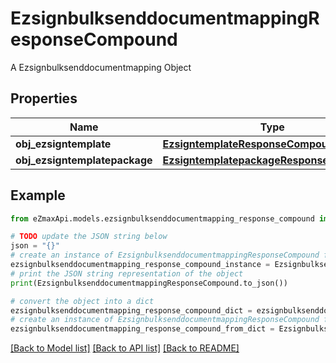 # EzsignbulksenddocumentmappingResponseCompound

A Ezsignbulksenddocumentmapping Object

## Properties

Name | Type | Description | Notes
------------ | ------------- | ------------- | -------------
**obj_ezsigntemplate** | [**EzsigntemplateResponseCompound**](EzsigntemplateResponseCompound.md) |  | [optional] 
**obj_ezsigntemplatepackage** | [**EzsigntemplatepackageResponseCompound**](EzsigntemplatepackageResponseCompound.md) |  | [optional] 

## Example

```python
from eZmaxApi.models.ezsignbulksenddocumentmapping_response_compound import EzsignbulksenddocumentmappingResponseCompound

# TODO update the JSON string below
json = "{}"
# create an instance of EzsignbulksenddocumentmappingResponseCompound from a JSON string
ezsignbulksenddocumentmapping_response_compound_instance = EzsignbulksenddocumentmappingResponseCompound.from_json(json)
# print the JSON string representation of the object
print(EzsignbulksenddocumentmappingResponseCompound.to_json())

# convert the object into a dict
ezsignbulksenddocumentmapping_response_compound_dict = ezsignbulksenddocumentmapping_response_compound_instance.to_dict()
# create an instance of EzsignbulksenddocumentmappingResponseCompound from a dict
ezsignbulksenddocumentmapping_response_compound_from_dict = EzsignbulksenddocumentmappingResponseCompound.from_dict(ezsignbulksenddocumentmapping_response_compound_dict)
```
[[Back to Model list]](../README.md#documentation-for-models) [[Back to API list]](../README.md#documentation-for-api-endpoints) [[Back to README]](../README.md)


